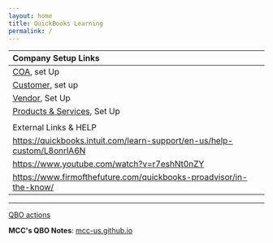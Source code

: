 ```yaml
---
layout: home
title: QuickBooks Learning
permalink: /
---
```




|Company Setup Links|
|:-|
|[COA](/345-company-set-up.md), set Up|
|[Customer](/345-company-set-up.md), set up|
|[Vendor](/345-company-set-up.md), Set Up|
|[Products & Services](/345-company-set-up.md), Set Up|
||
|External Links & HELP|
|https://quickbooks.intuit.com/learn-support/en-us/help-custom/L8onrlA6N|
|https://www.youtube.com/watch?v=r7eshNt0nZY|
|https://www.firmofthefuture.com/quickbooks-proadvisor/in-the-know/|

---

[QBO actions](https://github.com/mcc-us/qbo/actions)  

**MCC's QBO Notes**: [mcc-us.github.io](https://mcc-us.github.io)

